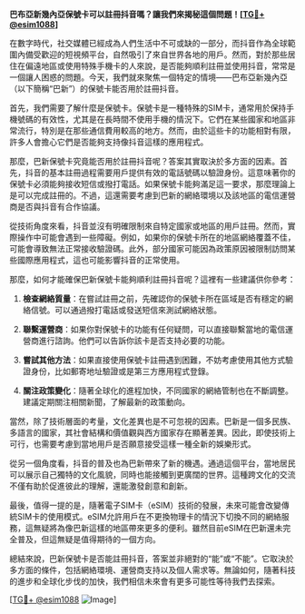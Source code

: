 **巴布亞新幾內亞保號卡可以註冊抖音嗎？讓我們來揭秘這個問題！[[TG💪+ @esim1088](https://t.me/s/esim1088)]**

在數字時代，社交媒體已經成為人們生活中不可或缺的一部分，而抖音作為全球範圍內備受歡迎的短視頻平台，自然吸引了來自世界各地的用戶。然而，對於那些居住在偏遠地區或使用特殊手機卡的人來說，是否能夠順利註冊並使用抖音，常常是一個讓人困惑的問題。今天，我們就來聚焦一個特定的情境——巴布亞新幾內亞（以下簡稱“巴新”）的保號卡能否用於註冊抖音。

首先，我們需要了解什麼是保號卡。保號卡是一種特殊的SIM卡，通常用於保持手機號碼的有效性，尤其是在長時間不使用手機的情況下。它們在某些國家和地區非常流行，特別是在那些通信費用較高的地方。然而，由於這些卡的功能相對有限，許多人會擔心它們是否能夠支持像抖音這樣的應用程式。

那麼，巴新保號卡究竟能否用於註冊抖音呢？答案其實取決於多方面的因素。首先，抖音的基本註冊過程需要用戶提供有效的電話號碼以驗證身份。這意味著你的保號卡必須能夠接收短信或撥打電話。如果保號卡能夠滿足這一要求，那麼理論上是可以完成註冊的。不過，這還需要考慮到巴新的網絡環境以及該地區的電信運營商是否與抖音有合作協議。

從技術角度來看，抖音並沒有明確限制來自特定國家或地區的用戶註冊。然而，實際操作中可能會遇到一些障礙。例如，如果你的保號卡所在的地區網絡覆蓋不佳，可能會導致無法正常接收驗證碼。此外，部分國家可能因為政策原因被限制訪問某些國際應用程式，這也可能影響抖音的正常使用。

那麼，如何才能確保巴新保號卡能夠順利註冊抖音呢？這裡有一些建議供你參考：

1. **檢查網絡質量**：在嘗試註冊之前，先確認你的保號卡所在區域是否有穩定的網絡信號。可以通過撥打電話或發送短信來測試網絡狀態。

2. **聯繫運營商**：如果你對保號卡的功能有任何疑問，可以直接聯繫當地的電信運營商進行諮詢。他們可以告訴你該卡是否支持必要的功能。

3. **嘗試其他方法**：如果直接使用保號卡註冊遇到困難，不妨考慮使用其他方式驗證身份，比如郵寄地址驗證或是第三方應用程式登錄。

4. **關注政策變化**：隨著全球化的進程加快，不同國家的網絡管制也在不斷調整。建議定期關注相關新聞，了解最新的政策動向。

當然，除了技術層面的考量，文化差異也是不可忽視的因素。巴新是一個多民族、多語言的國家，其社會結構和價值觀與西方國家存在顯著差異。因此，即使技術上可行，也需要考慮到當地用戶是否願意接受這樣一種全新的娛樂形式。

從另一個角度看，抖音的普及也為巴新帶來了新的機遇。通過這個平台，當地居民可以展示自己獨特的文化風貌，同時也能接觸到更廣闊的世界。這種跨文化的交流不僅有助於促進彼此的理解，還能激發創意和創新。

最後，值得一提的是，隨著電子SIM卡（eSIM）技術的發展，未來可能會改變傳統SIM卡的使用模式。eSIM允許用戶在不更換物理卡的情況下切換不同的網絡服務，這無疑將為像巴新這樣的地區帶來更多的便利。雖然目前eSIM在巴新還未完全普及，但這無疑是值得期待的一個方向。

總結來說，巴新保號卡是否能註冊抖音，答案並非絕對的“能”或“不能”。它取決於多方面的條件，包括網絡環境、運營商支持以及個人需求等。無論如何，隨著科技的進步和全球化步伐的加快，我們相信未來會有更多可能性等待我們去探索。

[[TG💪+ @esim1088](https://t.me/s/esim1088) ![Image](https://i.postimg.cc/4NQfJmqS/Snipaste-2025-05-13-00-14-12.png)]